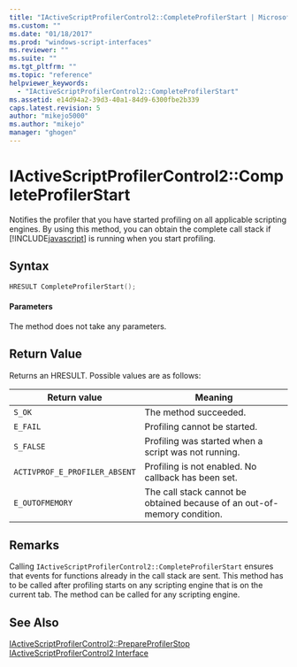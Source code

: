 ```yaml
---
title: "IActiveScriptProfilerControl2::CompleteProfilerStart | Microsoft Docs"
ms.custom: ""
ms.date: "01/18/2017"
ms.prod: "windows-script-interfaces"
ms.reviewer: ""
ms.suite: ""
ms.tgt_pltfrm: ""
ms.topic: "reference"
helpviewer_keywords: 
  - "IActiveScriptProfilerControl2::CompleteProfilerStart"
ms.assetid: e14d94a2-39d3-40a1-84d9-6300fbe2b339
caps.latest.revision: 5
author: "mikejo5000"
ms.author: "mikejo"
manager: "ghogen"
---
```

# IActiveScriptProfilerControl2::CompleteProfilerStart
Notifies the profiler that you have started profiling on all applicable scripting engines. By using this method, you can obtain the complete call stack if [!INCLUDE[javascript](../../javascript/includes/javascript-md.md)] is running when you start profiling.  
  
## Syntax  
  
```cpp
HRESULT CompleteProfilerStart();  
```  
  
#### Parameters  
 The method does not take any parameters.  
  
## Return Value  
 Returns an HRESULT. Possible values are as follows:  
  
|Return value|Meaning|  
|------------------|-------------|  
|`S_OK`|The method succeeded.|  
|`E_FAIL`|Profiling cannot be started.|  
|`S_FALSE`|Profiling was started when a script was not running.|  
|`ACTIVPROF_E_PROFILER_ABSENT`|Profiling is not enabled. No callback has been set.|  
|`E_OUTOFMEMORY`|The call stack cannot be obtained because of an out-of-memory condition.|  
  
## Remarks  
 Calling `IActiveScriptProfilerControl2::CompleteProfilerStart` ensures that events for functions already in the call stack are sent. This method has to be called after profiling starts on any scripting engine that is on the current tab. The method can be called for any scripting engine.  
  
## See Also  
 [IActiveScriptProfilerControl2::PrepareProfilerStop](../../winscript/reference/iactivescriptprofilercontrol2-prepareprofilerstop.md)   
 [IActiveScriptProfilerControl2 Interface](../../winscript/reference/iactivescriptprofilercontrol2-interface.md)